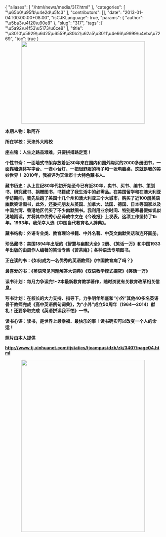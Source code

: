{
    "aliases": [
        "/html/news/media/317.html"
    ],
    "categories": [
        "\u65b0\u95fb\u4e2d\u5fc3"
    ],
    "contributors": [],
    "date": "2013-01-04T00:00:00+08:00",
    "isCJKLanguage": true,
    "params": {
        "author": "\u5ba3\u4f20\u90e8"
    },
    "slug": "317",
    "tags": [
        "\u5a92\u4f53\u5173\u6ce8"
    ],
    "title": "\u3010\u5929\u6d25\u6559\u80b2\u62a5\u3011\u4e66\u9999\u4eba\u7269",
    "toc": true
}
**<img
    src="https://cdn.tfls.online/mirror/full/9534b90c64a9a658c816a2c5a2de9fdc257c45a4.jpg"
    style="display:block;margin-left:auto;margin-right:auto;"
    decoding="async"
    fetchpriority="auto"
    loading="lazy"
    height="266"
    width="400"
/>**

**本期人物：耿阿齐**

**所在学校：天津外大附校**

**座右铭：人生之路虽艰难，只要拼搏路定宽！**

**个性书斋：一面墙式书架存放着近30年来在国内和国外购买的2000多册图书，一面靠墙连体写字台、一盏小台灯、一把很舒服的椅子和一张电脑桌，这就是我的美妙世界！ 2010年，我被评为天津市十大特色藏书人。**

**藏书历史：从上世纪80年代初开始至今已有近30年，卖书、买书、编书、策划书、研究藏书、捐赠图书，书籍成了我生活中的必需品。在美国留学和在澳大利亚学访期间，我先后跑了美国十几个州和澳大利亚三个大城市，购买了近100册英语幽默笑话图书，此外，还委托朋友从英国、加拿大、法国、德国、日本等国家以及中国台湾、香港地区代买了不少幽默图书。我利用业余时间、特别是寒暑假如饥似渴地阅读，并将其中优秀小品译成中文在《今晚报》上发表，这项工作坚持了15年。1993年，我荣幸入选《中国当代教育名人辞典》。**

**藏书结构：外语专业类、教育理论书籍、中外名著、中英文幽默笑话和连环画册。**

**珍品藏书：美国1894年出版的《智慧与幽默大全》2册、《笑话一万》和中国1933年出版的由周作人编著的笑话专集《苦茶庵》；各种语法专项图书。**

**正在读的书：《如何成为一名优秀的英语教师》《中国教育病了吗？》**

**最喜爱的书：《英语常见问题解答大词典》《双语教学模式探究》《笑话一万》**

**读书计划：每月力争读完1~2本最新教育教学著作，随时浏览有关教育改革相关信息。**

**写书计划：在校长的大力支持、指导下，力争明年年底和“小外”其他40多名英语骨干教师完成《高中英语例句词典》，为“小外”成立50周年（1964—2014）献礼！还要争取完成《英语拼读我不怕》一书。**

**读书心语：读书，是世界上最幸福、最快乐的事！读书确实可以改变一个人的命运！**

**照片由本人提供**

**<http://www.tj.xinhuanet.com/tjstatics/tjcampus/dzb/zk/3407/page04.html>**

**<img
    src="https://cdn.tfls.online/mirror/full/6fd6ec2e9e9805a9c2aebad4196914f329d8ba9c.jpg"
    style="display:block;margin-left:auto;margin-right:auto;"
    decoding="async"
    fetchpriority="auto"
    loading="lazy"
    height="556"
    width="400"
/>**


